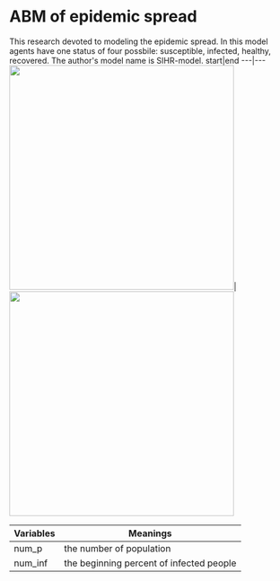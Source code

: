 # ABM of epidemic spread
This research devoted to modeling the epidemic spread. In this model agents have one status of four possbile: susceptible, infected, healthy, recovered. The author's model name is SIHR-model.
start|end
---|---
<img src="https://psv4.userapi.com/c856436/u451824612/docs/d14/5e546bd10182/step_1.png?extra=FnssMp8f7Z8UyPeVp1bUvSVy5ZWKg4DvNbAR7JU-FUDaiY36IjiBJlPv3NFH2jfFwK2eFRey_s6D9XR4YYi0CRFxn0jVhqPaokg27yyv5cqWvJx0p9ohCr7PoT1GPg4-0paC8gh_smOBr96uLRHIUK4" width=400 height=400>|<img src="https://psv4.userapi.com/c856436/u451824612/docs/d17/6a5e05079c67/step_final.png?extra=QLj3pGvy_BvtlixavNyU3yzuY_YbM1dwYGZwk-iw6RsipG7jzidvCiPYKYHH2gLz6xtvy7tJokh4j68zW2hmKoFF98PRnrlwYZ2zxJC_OiepyiEbfbdDhvf2GvmRvIl5TF_g8Xv54Gemyq5hVNl9AB8" width=400 height=400>

Variables|Meanings
---|---
num_p|the number of population
num_inf|the beginning percent of infected people

